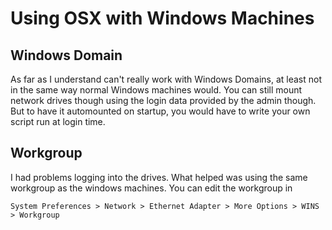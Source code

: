 # Using OSX with Windows Machines

## Windows Domain

As far as I understand can't really work with Windows Domains, at least not in the same way normal Windows machines would. You can still mount network drives though using the login data provided by the admin though. But to have it automounted on startup, you would have to write your own script run at login time.

## Workgroup

I had problems logging into the drives. What helped was using the same workgroup as the windows machines. You can edit the workgroup in

	System Preferences > Network > Ethernet Adapter > More Options > WINS > Workgroup
